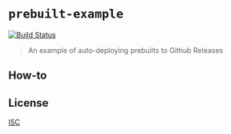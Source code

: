 # `prebuilt-example`

[![Build Status](https://travis-ci.org/emilbayes/prebuilt-example.svg?branch=master)](https://travis-ci.org/emilbayes/prebuilt-example)

> An example of auto-deploying prebuilts to Github Releases

## How-to

## License

[ISC](LICENSE)
